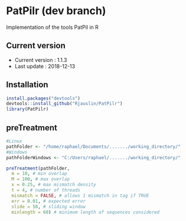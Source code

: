 # PatPilr (dev branch)
Implementation of the tools PatPil in R

## Current version
* Current version : 1.1.3
* Last update : 2018-12-13


## Installation

``` r
install.packages("devtools")
devtools::install_github("Rjauslin/PatPilr")
library(PatPilr)
```


## preTreatment


``` r
#Linux
pathFolder <- "/home/raphael/Documents/......./working_directory/"
#Windows
pathFolderWindows <- "C:/Users/raphael/......./working_directory/"

preTreatment(pathFolder,
  m = 10, # min overlap
  M = 100, # max overlap
  x = 0.25, # max mismatch density
  t = 4, # number of threads
  mismatch = FALSE, # allows 1 mismatch in tag if TRUE
  err = 0.01, # expected error
  slide = 50, # sliding window
  minlength = 60) # minimum length of sequences considered

```
